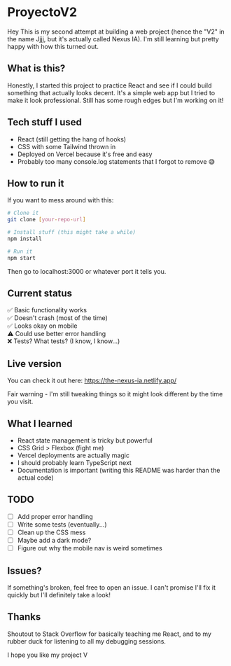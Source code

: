 # ProyectoV2

Hey This is my second attempt at building a web project (hence the "V2" in the name Jjjj, but it's actually called Nexus IA). I'm still learning but pretty happy with how this turned out.

## What is this?

Honestly, I started this project to practice React and see if I could build something that actually looks decent. It's a simple web app but I tried to make it look professional. Still has some rough edges but I'm working on it!

## Tech stuff I used

- React (still getting the hang of hooks)
- CSS with some Tailwind thrown in
- Deployed on Vercel because it's free and easy
- Probably too many console.log statements that I forgot to remove 😅

## How to run it

If you want to mess around with this:

```bash
# Clone it
git clone [your-repo-url]

# Install stuff (this might take a while)
npm install

# Run it
npm start
```

Then go to localhost:3000 or whatever port it tells you.

## Current status

✅ Basic functionality works  
✅ Doesn't crash (most of the time)  
✅ Looks okay on mobile  
⚠️ Could use better error handling  
❌ Tests? What tests? (I know, I know...)  

## Live version

You can check it out here: https://the-nexus-ia.netlify.app/

Fair warning - I'm still tweaking things so it might look different by the time you visit.

## What I learned

- React state management is tricky but powerful
- CSS Grid > Flexbox (fight me)
- Vercel deployments are actually magic
- I should probably learn TypeScript next
- Documentation is important (writing this README was harder than the actual code)

## TODO

- [ ] Add proper error handling
- [ ] Write some tests (eventually...)
- [ ] Clean up the CSS mess
- [ ] Maybe add a dark mode?
- [ ] Figure out why the mobile nav is weird sometimes

## Issues?

If something's broken, feel free to open an issue. I can't promise I'll fix it quickly but I'll definitely take a look!

## Thanks

Shoutout to Stack Overflow for basically teaching me React, and to my rubber duck for listening to all my debugging sessions.

I hope you like my project V

